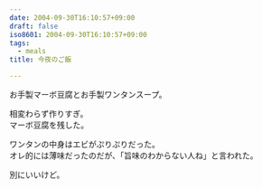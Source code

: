 ```yaml
---
date: 2004-09-30T16:10:57+09:00
draft: false
iso8601: 2004-09-30T16:10:57+09:00
tags:
  - meals
title: 今夜のご飯

---
```


<div class="entry-body">
  <p>お手製マーボ豆腐とお手製ワンタンスープ。</p>

  <p>相変わらず作りすぎ。<br />
    マーボ豆腐を残した。</p>

  <p>ワンタンの中身はエビがぷりぷりだった。<br />
    オレ的には薄味だったのだが、「旨味のわからない人ね」と言われた。</p>

  <p>別にいいけど。</p>
</div>
